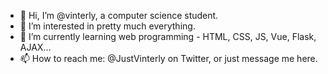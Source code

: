 - 👋 Hi, I’m @vinterly, a computer science student.
- 👀 I’m interested in pretty much everything.
- 🌱 I’m currently learning web programming - HTML, CSS, JS, Vue, Flask, AJAX...
- 📫 How to reach me: @JustVinterly on Twitter, or just message me here.

<!---
vinterly/vinterly is a ✨ special ✨ repository because its `README.md` (this file) appears on your GitHub profile.
You can click the Preview link to take a look at your changes.
--->
